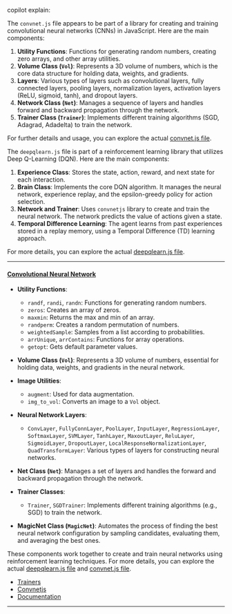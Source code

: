 copilot explain:

The `convnet.js` file appears to be part of a library for creating and training convolutional neural networks (CNNs) in JavaScript. Here are the main components:

1. **Utility Functions**: Functions for generating random numbers, creating zero arrays, and other array utilities.
2. **Volume Class (`Vol`)**: Represents a 3D volume of numbers, which is the core data structure for holding data, weights, and gradients.
3. **Layers**: Various types of layers such as convolutional layers, fully connected layers, pooling layers, normalization layers, activation layers (ReLU, sigmoid, tanh), and dropout layers.
4. **Network Class (`Net`)**: Manages a sequence of layers and handles forward and backward propagation through the network.
5. **Trainer Class (`Trainer`)**: Implements different training algorithms (SGD, Adagrad, Adadelta) to train the network.

For further details and usage, you can explore the actual [convnet.js file](https://github.com/universalbit-dev/universalbit-dev/blob/main/convolutional_neural_network/convnet.js).

The `deepqlearn.js` file is part of a reinforcement learning library that utilizes Deep Q-Learning (DQN). Here are the main components:

1. **Experience Class**: Stores the state, action, reward, and next state for each interaction.
2. **Brain Class**: Implements the core DQN algorithm. It manages the neural network, experience replay, and the epsilon-greedy policy for action selection.
3. **Network and Trainer**: Uses `convnetjs` library to create and train the neural network. The network predicts the value of actions given a state.
4. **Temporal Difference Learning**: The agent learns from past experiences stored in a replay memory, using a Temporal Difference (TD) learning approach.

For more details, you can explore the actual [deepqlearn.js file](https://github.com/universalbit-dev/universalbit-dev/blob/main/convolutional_neural_network/deepqlearn.js).

---

#### [Convolutional Neural Network](https://stanford.edu/~shervine/teaching/cs-230/cheatsheet-convolutional-neural-networks)


- **Utility Functions**:
  - `randf`, `randi`, `randn`: Functions for generating random numbers.
  - `zeros`: Creates an array of zeros.
  - `maxmin`: Returns the max and min of an array.
  - `randperm`: Creates a random permutation of numbers.
  - `weightedSample`: Samples from a list according to probabilities.
  - `arrUnique`, `arrContains`: Functions for array operations.
  - `getopt`: Gets default parameter values.
  
- **Volume Class (`Vol`)**: Represents a 3D volume of numbers, essential for holding data, weights, and gradients in the neural network.
- **Image Utilities**:
  - `augment`: Used for data augmentation.
  - `img_to_vol`: Converts an image to a `Vol` object.

- **Neural Network Layers**:
  - `ConvLayer`, `FullyConnLayer`, `PoolLayer`, `InputLayer`, `RegressionLayer`, `SoftmaxLayer`, `SVMLayer`, `TanhLayer`, `MaxoutLayer`, `ReluLayer`, `SigmoidLayer`, `DropoutLayer`, `LocalResponseNormalizationLayer`, `QuadTransformLayer`: Various types of layers for constructing neural networks.

- **Net Class (`Net`)**: Manages a set of layers and handles the forward and backward propagation through the network.
- **Trainer Classes**:
  - `Trainer`, `SGDTrainer`: Implements different training algorithms (e.g., SGD) to train the network.
- **MagicNet Class (`MagicNet`)**: Automates the process of finding the best neural network configuration by sampling candidates, evaluating them, and averaging the best ones.

These components work together to create and train neural networks using reinforcement learning techniques. For more details, you can explore the actual [deepqlearn.js file](https://github.com/universalbit-dev/universalbit-dev/blob/main/convolutional_neural_network/deepqlearn.js) and [convnet.js file](https://github.com/universalbit-dev/universalbit-dev/blob/main/convolutional_neural_network/convnet.js).


* [Trainers](https://cs.stanford.edu/people/karpathy/convnetjs/demo/trainers.html)
* [Convnetjs](https://cs.stanford.edu/people/karpathy/convnetjs/)
* [Documentation](https://cs.stanford.edu/people/karpathy/convnetjs/docs.html)

---
  
